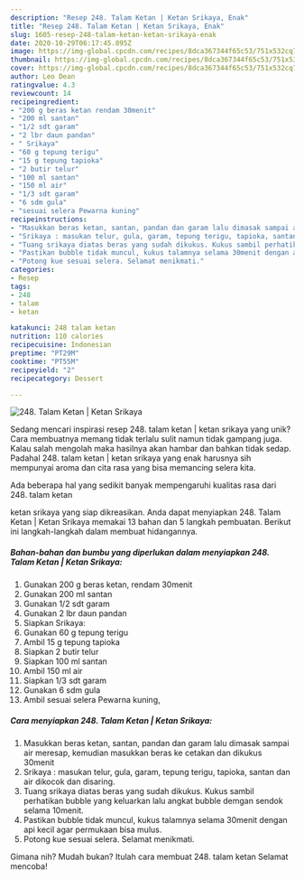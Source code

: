 ```yaml
---
description: "Resep 248. Talam Ketan | Ketan Srikaya, Enak"
title: "Resep 248. Talam Ketan | Ketan Srikaya, Enak"
slug: 1605-resep-248-talam-ketan-ketan-srikaya-enak
date: 2020-10-29T06:17:45.895Z
image: https://img-global.cpcdn.com/recipes/8dca367344f65c53/751x532cq70/248-talam-ketan-ketan-srikaya-foto-resep-utama.jpg
thumbnail: https://img-global.cpcdn.com/recipes/8dca367344f65c53/751x532cq70/248-talam-ketan-ketan-srikaya-foto-resep-utama.jpg
cover: https://img-global.cpcdn.com/recipes/8dca367344f65c53/751x532cq70/248-talam-ketan-ketan-srikaya-foto-resep-utama.jpg
author: Leo Dean
ratingvalue: 4.3
reviewcount: 14
recipeingredient:
- "200 g beras ketan rendam 30menit"
- "200 ml santan"
- "1/2 sdt garam"
- "2 lbr daun pandan"
- " Srikaya"
- "60 g tepung terigu"
- "15 g tepung tapioka"
- "2 butir telur"
- "100 ml santan"
- "150 ml air"
- "1/3 sdt garam"
- "6 sdm gula"
- "sesuai selera Pewarna kuning"
recipeinstructions:
- "Masukkan beras ketan, santan, pandan dan garam lalu dimasak sampai air meresap, kemudian masukkan beras ke cetakan dan dikukus 30menit"
- "Srikaya : masukan telur, gula, garam, tepung terigu, tapioka, santan dan air dikocok dan disaring."
- "Tuang srikaya diatas beras yang sudah dikukus. Kukus sambil perhatikan bubble yang keluarkan lalu angkat bubble demgan sendok selama 10menit."
- "Pastikan bubble tidak muncul, kukus talamnya selama 30menit dengan api kecil agar permukaan bisa mulus."
- "Potong kue sesuai selera. Selamat menikmati."
categories:
- Resep
tags:
- 248
- talam
- ketan

katakunci: 248 talam ketan 
nutrition: 110 calories
recipecuisine: Indonesian
preptime: "PT29M"
cooktime: "PT55M"
recipeyield: "2"
recipecategory: Dessert

---
```



![248. Talam Ketan | Ketan Srikaya](https://img-global.cpcdn.com/recipes/8dca367344f65c53/751x532cq70/248-talam-ketan-ketan-srikaya-foto-resep-utama.jpg)

Sedang mencari inspirasi resep 248. talam ketan | ketan srikaya yang unik? Cara membuatnya memang tidak terlalu sulit namun tidak gampang juga. Kalau salah mengolah maka hasilnya akan hambar dan bahkan tidak sedap. Padahal 248. talam ketan | ketan srikaya yang enak harusnya sih mempunyai aroma dan cita rasa yang bisa memancing selera kita.



Ada beberapa hal yang sedikit banyak mempengaruhi kualitas rasa dari 248. talam ketan 

 ketan srikaya yang siap dikreasikan. Anda dapat menyiapkan 248. Talam Ketan | Ketan Srikaya memakai 13 bahan dan 5 langkah pembuatan. Berikut ini langkah-langkah dalam membuat hidangannya.

<!--inarticleads1-->

##### Bahan-bahan dan bumbu yang diperlukan dalam menyiapkan 248. Talam Ketan | Ketan Srikaya:

1. Gunakan 200 g beras ketan, rendam 30menit
1. Gunakan 200 ml santan
1. Gunakan 1/2 sdt garam
1. Gunakan 2 lbr daun pandan
1. Siapkan  Srikaya:
1. Gunakan 60 g tepung terigu
1. Ambil 15 g tepung tapioka
1. Siapkan 2 butir telur
1. Siapkan 100 ml santan
1. Ambil 150 ml air
1. Siapkan 1/3 sdt garam
1. Gunakan 6 sdm gula
1. Ambil sesuai selera Pewarna kuning,




<!--inarticleads2-->

##### Cara menyiapkan 248. Talam Ketan | Ketan Srikaya:

1. Masukkan beras ketan, santan, pandan dan garam lalu dimasak sampai air meresap, kemudian masukkan beras ke cetakan dan dikukus 30menit
1. Srikaya : masukan telur, gula, garam, tepung terigu, tapioka, santan dan air dikocok dan disaring.
1. Tuang srikaya diatas beras yang sudah dikukus. Kukus sambil perhatikan bubble yang keluarkan lalu angkat bubble demgan sendok selama 10menit.
1. Pastikan bubble tidak muncul, kukus talamnya selama 30menit dengan api kecil agar permukaan bisa mulus.
1. Potong kue sesuai selera. Selamat menikmati.




Gimana nih? Mudah bukan? Itulah cara membuat 248. talam ketan  Selamat mencoba!
